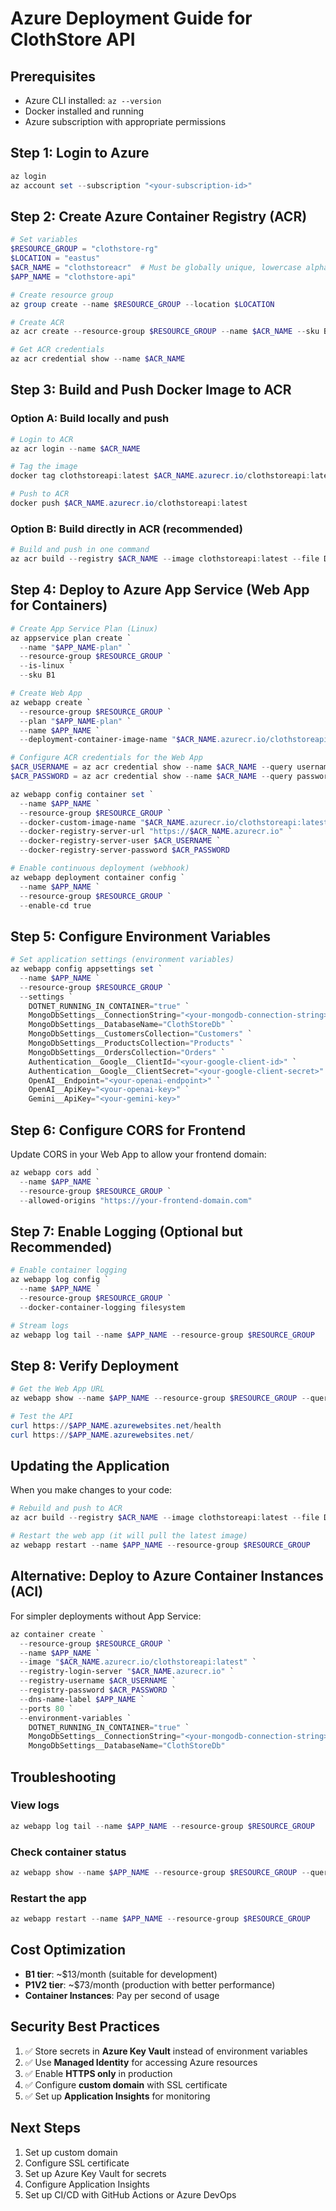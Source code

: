 # Azure Deployment Guide for ClothStore API

## Prerequisites
- Azure CLI installed: `az --version`
- Docker installed and running
- Azure subscription with appropriate permissions

## Step 1: Login to Azure
```powershell
az login
az account set --subscription "<your-subscription-id>"
```

## Step 2: Create Azure Container Registry (ACR)
```powershell
# Set variables
$RESOURCE_GROUP = "clothstore-rg"
$LOCATION = "eastus"
$ACR_NAME = "clothstoreacr"  # Must be globally unique, lowercase alphanumeric only
$APP_NAME = "clothstore-api"

# Create resource group
az group create --name $RESOURCE_GROUP --location $LOCATION

# Create ACR
az acr create --resource-group $RESOURCE_GROUP --name $ACR_NAME --sku Basic --admin-enabled true

# Get ACR credentials
az acr credential show --name $ACR_NAME
```

## Step 3: Build and Push Docker Image to ACR

### Option A: Build locally and push
```powershell
# Login to ACR
az acr login --name $ACR_NAME

# Tag the image
docker tag clothstoreapi:latest $ACR_NAME.azurecr.io/clothstoreapi:latest

# Push to ACR
docker push $ACR_NAME.azurecr.io/clothstoreapi:latest
```

### Option B: Build directly in ACR (recommended)
```powershell
# Build and push in one command
az acr build --registry $ACR_NAME --image clothstoreapi:latest --file Dockerfile .
```

## Step 4: Deploy to Azure App Service (Web App for Containers)

```powershell
# Create App Service Plan (Linux)
az appservice plan create `
  --name "$APP_NAME-plan" `
  --resource-group $RESOURCE_GROUP `
  --is-linux `
  --sku B1

# Create Web App
az webapp create `
  --resource-group $RESOURCE_GROUP `
  --plan "$APP_NAME-plan" `
  --name $APP_NAME `
  --deployment-container-image-name "$ACR_NAME.azurecr.io/clothstoreapi:latest"

# Configure ACR credentials for the Web App
$ACR_USERNAME = az acr credential show --name $ACR_NAME --query username -o tsv
$ACR_PASSWORD = az acr credential show --name $ACR_NAME --query passwords[0].value -o tsv

az webapp config container set `
  --name $APP_NAME `
  --resource-group $RESOURCE_GROUP `
  --docker-custom-image-name "$ACR_NAME.azurecr.io/clothstoreapi:latest" `
  --docker-registry-server-url "https://$ACR_NAME.azurecr.io" `
  --docker-registry-server-user $ACR_USERNAME `
  --docker-registry-server-password $ACR_PASSWORD

# Enable continuous deployment (webhook)
az webapp deployment container config `
  --name $APP_NAME `
  --resource-group $RESOURCE_GROUP `
  --enable-cd true
```

## Step 5: Configure Environment Variables

```powershell
# Set application settings (environment variables)
az webapp config appsettings set `
  --name $APP_NAME `
  --resource-group $RESOURCE_GROUP `
  --settings `
    DOTNET_RUNNING_IN_CONTAINER="true" `
    MongoDbSettings__ConnectionString="<your-mongodb-connection-string>" `
    MongoDbSettings__DatabaseName="ClothStoreDb" `
    MongoDbSettings__CustomersCollection="Customers" `
    MongoDbSettings__ProductsCollection="Products" `
    MongoDbSettings__OrdersCollection="Orders" `
    Authentication__Google__ClientId="<your-google-client-id>" `
    Authentication__Google__ClientSecret="<your-google-client-secret>" `
    OpenAI__Endpoint="<your-openai-endpoint>" `
    OpenAI__ApiKey="<your-openai-key>" `
    Gemini__ApiKey="<your-gemini-key>"
```

## Step 6: Configure CORS for Frontend

Update CORS in your Web App to allow your frontend domain:
```powershell
az webapp cors add `
  --name $APP_NAME `
  --resource-group $RESOURCE_GROUP `
  --allowed-origins "https://your-frontend-domain.com"
```

## Step 7: Enable Logging (Optional but Recommended)

```powershell
# Enable container logging
az webapp log config `
  --name $APP_NAME `
  --resource-group $RESOURCE_GROUP `
  --docker-container-logging filesystem

# Stream logs
az webapp log tail --name $APP_NAME --resource-group $RESOURCE_GROUP
```

## Step 8: Verify Deployment

```powershell
# Get the Web App URL
az webapp show --name $APP_NAME --resource-group $RESOURCE_GROUP --query defaultHostName -o tsv

# Test the API
curl https://$APP_NAME.azurewebsites.net/health
curl https://$APP_NAME.azurewebsites.net/
```

## Updating the Application

When you make changes to your code:

```powershell
# Rebuild and push to ACR
az acr build --registry $ACR_NAME --image clothstoreapi:latest --file Dockerfile .

# Restart the web app (it will pull the latest image)
az webapp restart --name $APP_NAME --resource-group $RESOURCE_GROUP
```

## Alternative: Deploy to Azure Container Instances (ACI)

For simpler deployments without App Service:

```powershell
az container create `
  --resource-group $RESOURCE_GROUP `
  --name $APP_NAME `
  --image "$ACR_NAME.azurecr.io/clothstoreapi:latest" `
  --registry-login-server "$ACR_NAME.azurecr.io" `
  --registry-username $ACR_USERNAME `
  --registry-password $ACR_PASSWORD `
  --dns-name-label $APP_NAME `
  --ports 80 `
  --environment-variables `
    DOTNET_RUNNING_IN_CONTAINER="true" `
    MongoDbSettings__ConnectionString="<your-mongodb-connection-string>" `
    MongoDbSettings__DatabaseName="ClothStoreDb"
```

## Troubleshooting

### View logs
```powershell
az webapp log tail --name $APP_NAME --resource-group $RESOURCE_GROUP
```

### Check container status
```powershell
az webapp show --name $APP_NAME --resource-group $RESOURCE_GROUP --query state
```

### Restart the app
```powershell
az webapp restart --name $APP_NAME --resource-group $RESOURCE_GROUP
```

## Cost Optimization

- **B1 tier**: ~$13/month (suitable for development)
- **P1V2 tier**: ~$73/month (production with better performance)
- **Container Instances**: Pay per second of usage

## Security Best Practices

1. ✅ Store secrets in **Azure Key Vault** instead of environment variables
2. ✅ Use **Managed Identity** for accessing Azure resources
3. ✅ Enable **HTTPS only** in production
4. ✅ Configure **custom domain** with SSL certificate
5. ✅ Set up **Application Insights** for monitoring

## Next Steps

1. Set up custom domain
2. Configure SSL certificate
3. Set up Azure Key Vault for secrets
4. Configure Application Insights
5. Set up CI/CD with GitHub Actions or Azure DevOps

